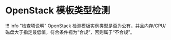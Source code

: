 # OpenStack 模板类型检测

!!! info "检查项说明"
OpenStack 检测模板实例类型是否为公有，并且内存/CPU/磁盘大于指定最低值，符合条件视为“合规”，否则属于“不合规”。
